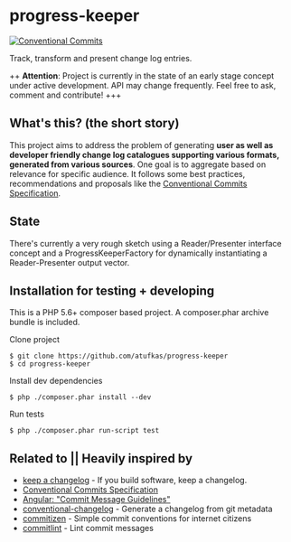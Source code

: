 # progress-keeper

[![Conventional Commits](https://img.shields.io/badge/Conventional%20Commits-1.0.0-yellow.svg)](https://conventionalcommits.org)

Track, transform and present change log entries.

++ **Attention**: Project is currently in the state of an early stage concept under active development. 
API may change frequently. Feel free to ask, comment and contribute! +++


## What's this? (the short story)

This project aims to address the problem of generating **user as well as developer friendly change log 
catalogues supporting various formats, generated from various sources**. One goal is to aggregate based
on relevance for specific audience. It follows some best practices, recommendations and proposals like
the [Conventional Commits Specification](https://conventionalcommits.org/).


## State

There's currently a very rough sketch using a Reader/Presenter interface concept and a ProgressKeeperFactory 
for dynamically instantiating a Reader-Presenter output vector.


## Installation for testing + developing

This is a PHP 5.6+ composer based project. A composer.phar archive bundle is included.

Clone project

    $ git clone https://github.com/atufkas/progress-keeper
    $ cd progress-keeper
    
Install dev dependencies
    
    $ php ./composer.phar install --dev
        
Run tests
    
    $ php ./composer.phar run-script test
    
    
## Related to || Heavily inspired by

* [keep a changelog](https://github.com/olivierlacan/keep-a-changelog) - If you build software, keep a changelog.
* [Conventional Commits Specification](https://conventionalcommits.org/)
* [Angular: "Commit Message Guidelines"](https://github.com/angular/angular/blob/master/CONTRIBUTING.md#commit)
* [conventional-changelog](https://github.com/conventional-changelog/conventional-changelog) - Generate a changelog from git metadata
* [commitizen](https://github.com/commitizen/cz-cli) - Simple commit conventions for internet citizens
* [commitlint](https://github.com/marionebl/commitlint) - Lint commit messages
